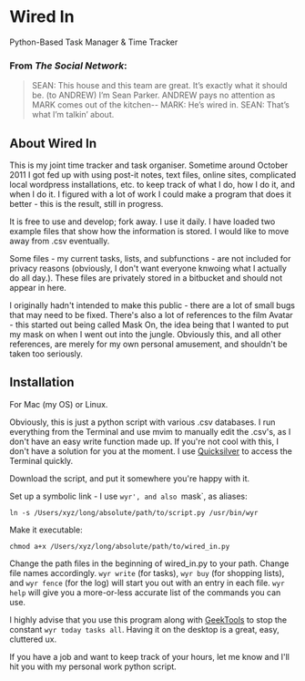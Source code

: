 Wired In
========
Python-Based Task Manager & Time Tracker

### From _The Social Network_:
>SEAN: This house and this team are great. It’s exactly what it should be.
>(to ANDREW)
>I’m Sean Parker.
>ANDREW pays no attention as MARK comes out of the kitchen--
>MARK: He’s wired in.
>SEAN: That’s what I’m talkin’ about.

About Wired In
----
This is my joint time tracker and task organiser. Sometime around
October 2011 I got fed up with using post-it notes, text files, online sites, complicated
local wordpress installations, etc. to keep track of what I do, how I do
it, and when I do it. I figured with a lot of work I could make a
program that does it better - this is the result, still in progress. 

It is free to use and develop; fork away. I use it daily. I have loaded two example files that show how the information is stored. I would like to move away from .csv eventually.

Some files - my current tasks, lists, and subfunctions - are not included for privacy reasons (obviously, I don't want everyone knwoing what I actually do all day.). These files are privately stored in a bitbucket and should not appear in here.

I originally hadn't intended to make this public - there are a lot of
small bugs that may need to be fixed. There's also a lot of references
to the film Avatar - this started out being called Mask On, the idea
being that I wanted to put my mask on when I went out into the jungle.
Obviously this, and all other references, are merely for my own personal
amusement, and shouldn't be taken too seriously.

Installation
----
For Mac (my OS) or Linux.

Obviously, this is just a python script with various .csv databases.
I run everything from the Terminal and use mvim to manually edit the
.csv's, as I don't have an easy write function made up. If you're not
cool with this, I don't have a solution for you at the moment. I use [Quicksilver](http://www.blacktree.com/) to access the Terminal quickly.

Download the script, and put it somewhere you're happy with it.

Set up a symbolic link - I use `wyr', and also `mask`, as aliases:

    ln -s /Users/xyz/long/absolute/path/to/script.py /usr/bin/wyr

Make it executable:

    chmod a+x /Users/xyz/long/absolute/path/to/wired_in.py

Change the path files in the beginning of wired_in.py to your path.
Change file names accordingly. `wyr write` (for tasks), `wyr buy` (for
shopping lists), and `wyr fence` (for the log) will start you out with
an entry in each file. `wyr help` will give you a more-or-less accurate
list of the commands you can use. 

I highly advise that you use this program along with [GeekTools](http://projects.tynsoe.org/en/geektool/) to stop the constant `wyr today tasks all`.
Having it on the desktop is a great, easy, cluttered ux. 

If you have a job and want to keep track of your hours, let me know and
I'll hit you with my personal work python script.
